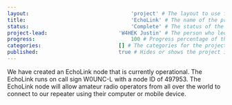 ```yaml
---
layout:									'project' # The layout to use for the project page. This should never be changed.
title:									'EchoLink' # The name of the project.
status:									'Complete' # The status of the project. Values: 'Brainstorming', 'Designing', 'Building', 'Testing', 'Implementing', 'On-Hold', or 'Cancelled'.
project-lead:						'W4HEK Justin' # The person who led the project.
progress:								100 # Progress percentage of the project.
categories:							[] # The categories for the project.
published:							true # Hides or shows the project in feeds.
---
```



We have created an EchoLink node that is currently operational. The EchoLink runs on call sign W0UNC-L with a node ID of 497953. The EchoLink node will allow amateur radio operators from all over the world to connect to our repeater using their computer or mobile device.
